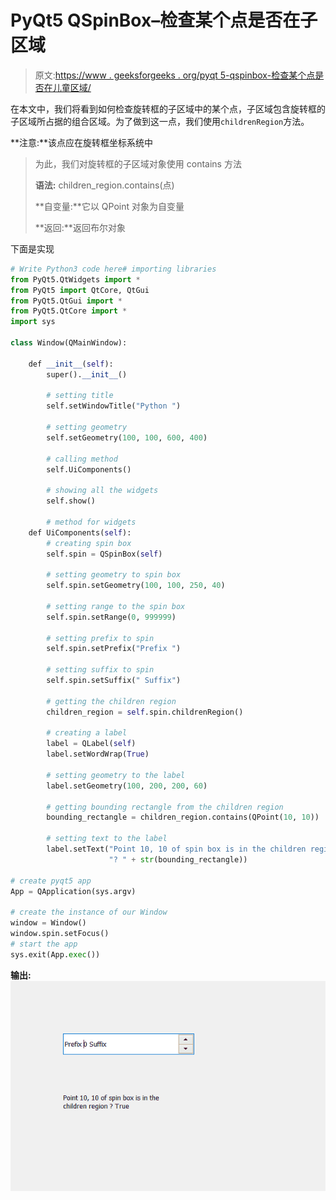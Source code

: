 # PyQt5 QSpinBox–检查某个点是否在子区域

> 原文:[https://www . geeksforgeeks . org/pyqt 5-qspinbox-检查某个点是否在儿童区域/](https://www.geeksforgeeks.org/pyqt5-qspinbox-checking-if-certain-point-is-in-the-children-region/)

在本文中，我们将看到如何检查旋转框的子区域中的某个点，子区域包含旋转框的子区域所占据的组合区域。为了做到这一点，我们使用`childrenRegion`方法。

**注意:**该点应在旋转框坐标系统中

> 为此，我们对旋转框的子区域对象使用 contains 方法
> 
> **语法:** children_region.contains(点)
> 
> **自变量:**它以 QPoint 对象为自变量
> 
> **返回:**返回布尔对象

下面是实现

```py
# Write Python3 code here# importing libraries
from PyQt5.QtWidgets import * 
from PyQt5 import QtCore, QtGui
from PyQt5.QtGui import * 
from PyQt5.QtCore import * 
import sys

class Window(QMainWindow):

    def __init__(self):
        super().__init__()

        # setting title
        self.setWindowTitle("Python ")

        # setting geometry
        self.setGeometry(100, 100, 600, 400)

        # calling method
        self.UiComponents()

        # showing all the widgets
        self.show()

        # method for widgets
    def UiComponents(self):
        # creating spin box
        self.spin = QSpinBox(self)

        # setting geometry to spin box
        self.spin.setGeometry(100, 100, 250, 40)

        # setting range to the spin box
        self.spin.setRange(0, 999999)

        # setting prefix to spin
        self.spin.setPrefix("Prefix ")

        # setting suffix to spin
        self.spin.setSuffix(" Suffix")

        # getting the children region
        children_region = self.spin.childrenRegion()

        # creating a label
        label = QLabel(self)
        label.setWordWrap(True)

        # setting geometry to the label
        label.setGeometry(100, 200, 200, 60)

        # getting bounding rectangle from the children region
        bounding_rectangle = children_region.contains(QPoint(10, 10))

        # setting text to the label
        label.setText("Point 10, 10 of spin box is in the children region "
                      "? " + str(bounding_rectangle))

# create pyqt5 app
App = QApplication(sys.argv)

# create the instance of our Window
window = Window()
window.spin.setFocus()
# start the app
sys.exit(App.exec())
```

**输出:**
![](img/68712f10a4b4d1faa35231193f22e9ac.png)